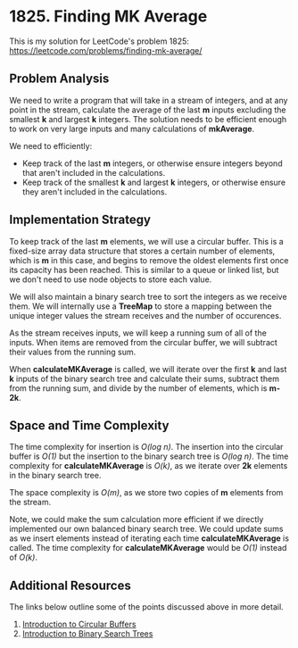 # 1825. Finding MK Average
This is my solution for LeetCode's problem 1825: https://leetcode.com/problems/finding-mk-average/

## Problem Analysis
We need to write a program that will take in a stream of integers, and at any point in the stream, calculate the average of the last **m** inputs excluding the smallest **k** and largest **k** integers. The solution needs to be efficient enough to work on very large inputs and many calculations of **mkAverage**.

We need to efficiently:
* Keep track of the last **m** integers, or otherwise ensure integers beyond that aren't included in the calculations.
* Keep track of the smallest **k** and largest **k** integers, or otherwise ensure they aren't included in the calculations.

## Implementation Strategy
To keep track of the last **m** elements, we will use a circular buffer. This is a fixed-size array data structure that stores a certain number of elements, which is **m** in this case, and begins to remove the oldest elements first once its capacity has been reached. This is similar to a queue or linked list, but we don't need to use node objects to store each value.

We will also maintain a binary search tree to sort the integers as we receive them. We will internally use a **TreeMap** to store a mapping between the unique integer values the stream receives and the number of occurences.

As the stream receives inputs, we will keep a running sum of all of the inputs. When items are removed from the circular buffer, we will subtract their values from the running sum.

When **calculateMKAverage** is called, we will iterate over the first **k** and last **k** inputs of the binary search tree and calculate their sums, subtract them from the running sum, and divide by the number of elements, which is **m-2k**.

## Space and Time Complexity
The time complexity for insertion is *O(log n)*. The insertion into the circular buffer is *O(1)* but the insertion to the binary search tree is *O(log n)*. The time complexity for **calculateMKAverage** is *O(k)*, as we iterate over **2k** elements in the binary search tree.

The space complexity is *O(m)*, as we store two copies of **m** elements from the stream.

Note, we could make the sum calculation more efficient if we directly implemented our own balanced binary search tree. We could update sums as we insert elements instead of iterating each time **calculateMKAverage** is called. The time complexity for **calculateMKAverage** would be *O(1)* instead of *O(k)*.

## Additional Resources
The links below outline some of the points discussed above in more detail.
1. [Introduction to Circular Buffers](https://bytethisstore.com/articles/pg/circular-buffer)
1. [Introduction to Binary Search Trees](https://bytethisstore.com/articles/pg/binary-search-tree(footer:april22))